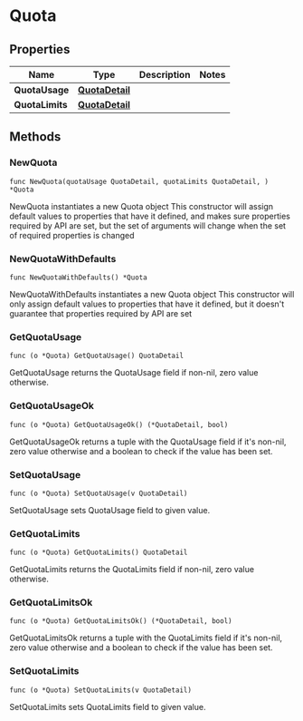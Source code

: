 # Quota

## Properties

|Name | Type | Description | Notes|
|------------ | ------------- | ------------- | -------------|
|**QuotaUsage** | [**QuotaDetail**](QuotaDetail.md) |  | |
|**QuotaLimits** | [**QuotaDetail**](QuotaDetail.md) |  | |

## Methods

### NewQuota

`func NewQuota(quotaUsage QuotaDetail, quotaLimits QuotaDetail, ) *Quota`

NewQuota instantiates a new Quota object
This constructor will assign default values to properties that have it defined,
and makes sure properties required by API are set, but the set of arguments
will change when the set of required properties is changed

### NewQuotaWithDefaults

`func NewQuotaWithDefaults() *Quota`

NewQuotaWithDefaults instantiates a new Quota object
This constructor will only assign default values to properties that have it defined,
but it doesn't guarantee that properties required by API are set

### GetQuotaUsage

`func (o *Quota) GetQuotaUsage() QuotaDetail`

GetQuotaUsage returns the QuotaUsage field if non-nil, zero value otherwise.

### GetQuotaUsageOk

`func (o *Quota) GetQuotaUsageOk() (*QuotaDetail, bool)`

GetQuotaUsageOk returns a tuple with the QuotaUsage field if it's non-nil, zero value otherwise
and a boolean to check if the value has been set.

### SetQuotaUsage

`func (o *Quota) SetQuotaUsage(v QuotaDetail)`

SetQuotaUsage sets QuotaUsage field to given value.


### GetQuotaLimits

`func (o *Quota) GetQuotaLimits() QuotaDetail`

GetQuotaLimits returns the QuotaLimits field if non-nil, zero value otherwise.

### GetQuotaLimitsOk

`func (o *Quota) GetQuotaLimitsOk() (*QuotaDetail, bool)`

GetQuotaLimitsOk returns a tuple with the QuotaLimits field if it's non-nil, zero value otherwise
and a boolean to check if the value has been set.

### SetQuotaLimits

`func (o *Quota) SetQuotaLimits(v QuotaDetail)`

SetQuotaLimits sets QuotaLimits field to given value.



